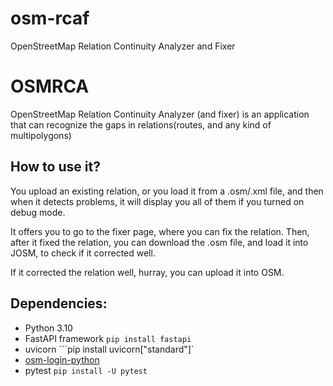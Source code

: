 # osm-rcaf
OpenStreetMap Relation Continuity Analyzer and Fixer

# OSMRCA
OpenStreetMap Relation Continuity Analyzer (and fixer) is an application that can recognize the gaps in relations(routes, and any kind of multipolygons)

## How to use it?
You upload an existing relation, or you load it from a .osm/.xml file, and then when it detects problems, it will display you all of them if you turned on debug mode.

It offers you to go to the fixer page, where you can fix the relation. Then, after it fixed the relation, you can download the .osm file, and load it into JOSM,
to check if it corrected well.

If it corrected the relation well, hurray, you can upload it into OSM.

## Dependencies:
* Python 3.10
* FastAPI framework `pip install fastapi`
* uvicorn ```pip install uvicorn["standard"]`
* [osm-login-python](https://github.com/kshitijrajsharma/osm-login-python) 
* pytest `pip install -U pytest`
